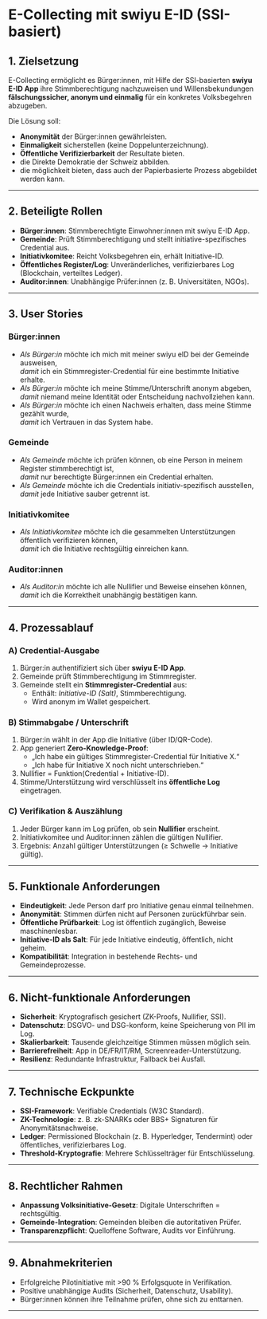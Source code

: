 # E-Collecting mit swiyu E-ID (SSI-basiert)

## 1. Zielsetzung
E-Collecting ermöglicht es Bürger:innen, mit Hilfe der
SSI-basierten **swiyu E-ID App** ihre Stimmberechtigung nachzuweisen und
Willensbekundungen **fälschungssicher, anonym und einmalig** für ein
konkretes Volksbegehren abzugeben.

Die Lösung soll:
- **Anonymität** der Bürger:innen gewährleisten.
- **Einmaligkeit** sicherstellen (keine Doppelunterzeichnung).
- **Öffentliche Verifizierbarkeit** der Resultate bieten.
- die Direkte Demokratie der Schweiz abbilden.
- die möglichkeit bieten, dass auch der Papierbasierte Prozess abgebildet werden kann.

---

## 2. Beteiligte Rollen
- **Bürger:innen**: Stimmberechtigte Einwohner:innen mit swiyu E-ID App.
- **Gemeinde**: Prüft Stimmberechtigung und stellt initiative-spezifisches Credential aus.
- **Initiativkomitee**: Reicht Volksbegehren ein, erhält Initiative-ID.
- **Öffentliches Register/Log**: Unveränderliches, verifizierbares Log (Blockchain, verteiltes Ledger).
- **Auditor:innen**: Unabhängige Prüfer:innen (z. B. Universitäten, NGOs).

---

## 3. User Stories

### Bürger:innen
- *Als Bürger:in* möchte ich mich mit meiner swiyu eID bei der Gemeinde ausweisen,  
  *damit* ich ein Stimmregister-Credential für eine bestimmte Initiative erhalte.  
- *Als Bürger:in* möchte ich meine Stimme/Unterschrift anonym abgeben,  
  *damit* niemand meine Identität oder Entscheidung nachvollziehen kann.  
- *Als Bürger:in* möchte ich einen Nachweis erhalten, dass meine Stimme gezählt wurde,  
  *damit* ich Vertrauen in das System habe.  

### Gemeinde
- *Als Gemeinde* möchte ich prüfen können, ob eine Person in meinem Register
  stimmberechtigt ist,  
  *damit* nur berechtigte Bürger:innen ein Credential erhalten.  
- *Als Gemeinde* möchte ich die Credentials initiativ-spezifisch ausstellen,  
  *damit* jede Initiative sauber getrennt ist.  

### Initiativkomitee
- *Als Initiativkomitee* möchte ich die gesammelten Unterstützungen öffentlich verifizieren können,  
  *damit* ich die Initiative rechtsgültig einreichen kann.  

### Auditor:innen
- *Als Auditor:in* möchte ich alle Nullifier und Beweise einsehen können,  
  *damit* ich die Korrektheit unabhängig bestätigen kann.  

---

## 4. Prozessablauf

### A) Credential-Ausgabe
1. Bürger:in authentifiziert sich über **swiyu E-ID App**.  
2. Gemeinde prüft Stimmberechtigung im Stimmregister.  
3. Gemeinde stellt ein **Stimmregister-Credential** aus:  
   - Enthält: *Initiative-ID (Salt)*, Stimmberechtigung.  
   - Wird anonym im Wallet gespeichert.  

### B) Stimmabgabe / Unterschrift
1. Bürger:in wählt in der App die Initiative (über ID/QR-Code).  
2. App generiert **Zero-Knowledge-Proof**:  
   - „Ich habe ein gültiges Stimmregister-Credential für Initiative X.“  
   - „Ich habe für Initiative X noch nicht unterschrieben.“  
3. Nullifier = Funktion(Credential + Initiative-ID).  
4. Stimme/Unterstützung wird verschlüsselt ins **öffentliche Log** eingetragen.  

### C) Verifikation & Auszählung
1. Jeder Bürger kann im Log prüfen, ob sein **Nullifier** erscheint.  
2. Initiativkomitee und Auditor:innen zählen die gültigen Nullifier.  
3. Ergebnis: Anzahl gültiger Unterstützungen (≥ Schwelle → Initiative gültig).  

---

## 5. Funktionale Anforderungen
- **Eindeutigkeit**: Jede Person darf pro Initiative genau einmal teilnehmen.  
- **Anonymität**: Stimmen dürfen nicht auf Personen zurückführbar sein.  
- **Öffentliche Prüfbarkeit**: Log ist öffentlich zugänglich, Beweise maschinenlesbar.  
- **Initiative-ID als Salt**: Für jede Initiative eindeutig, öffentlich, nicht geheim.  
- **Kompatibilität**: Integration in bestehende Rechts- und Gemeindeprozesse.  

---

## 6. Nicht-funktionale Anforderungen
- **Sicherheit**: Kryptografisch gesichert (ZK-Proofs, Nullifier, SSI).  
- **Datenschutz**: DSGVO- und DSG-konform, keine Speicherung von PII im Log.  
- **Skalierbarkeit**: Tausende gleichzeitige Stimmen müssen möglich sein.  
- **Barrierefreiheit**: App in DE/FR/IT/RM, Screenreader-Unterstützung.  
- **Resilienz**: Redundante Infrastruktur, Fallback bei Ausfall.  

---

## 7. Technische Eckpunkte
- **SSI-Framework**: Verifiable Credentials (W3C Standard).  
- **ZK-Technologie**: z. B. zk-SNARKs oder BBS+ Signaturen für Anonymitätsnachweise.  
- **Ledger**: Permissioned Blockchain (z. B. Hyperledger, Tendermint) oder öffentliches, verifizierbares Log.  
- **Threshold-Kryptografie**: Mehrere Schlüsselträger für Entschlüsselung.  

---

## 8. Rechtlicher Rahmen
- **Anpassung Volksinitiative-Gesetz**: Digitale Unterschriften = rechtsgültig.  
- **Gemeinde-Integration**: Gemeinden bleiben die autoritativen Prüfer.  
- **Transparenzpflicht**: Quelloffene Software, Audits vor Einführung.  

---

## 9. Abnahmekriterien
- Erfolgreiche Pilotinitiative mit >90 % Erfolgsquote in Verifikation.  
- Positive unabhängige Audits (Sicherheit, Datenschutz, Usability).  
- Bürger:innen können ihre Teilnahme prüfen, ohne sich zu enttarnen.  

---
